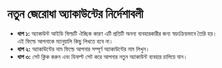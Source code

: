 # **নতুন জেরোধা অ্যাকাউন্টের নির্দেশাবলী**
- **ধাপ ১:** অ্যাকাউন্ট আইডি ফিল্ডটি ঐচ্ছিক কারণ এটি প্রতিটি অনন্য ব্যবহারকারীর জন্য স্বয়ংক্রিয়ভাবে তৈরি হয়। এই ফিল্ডে আপনাকে ম্যানুয়ালি কিছু লিখতে হবে না।
- **ধাপ ২:** অ্যাকাউন্টের নাম ফিল্ডে আপনার সম্পূর্ণ অ্যাকাউন্টের নাম লিখুন।
- **ধাপ ৩:** সেট ক্লিক করুন এবং ডিফল্ট সেট করে আপনার নতুন অ্যাকাউন্ট ব্যবহার চালিয়ে যান।
